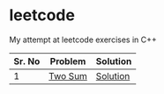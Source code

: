 # leetcode
My attempt at leetcode exercises in C++

Sr. No | Problem | Solution
---|-------|-------|
1 | [Two Sum](https://leetcode.com/problems/two-sum/) | [Solution](solutions/two_sum.cpp)
